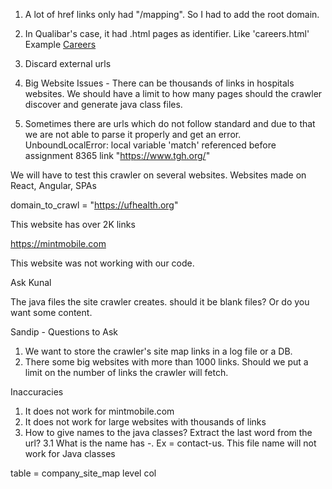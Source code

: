 

1. A lot of href links only had "/mapping". So I had to add the root domain.
2. In Qualibar's case, it had .html pages as identifier. Like 'careers.html'
   Example
<a href="career.html">Careers</a>

3. Discard external urls

4. Big Website Issues - There can be thousands of links in hospitals websites. 
   We should have a limit to how many pages should the crawler discover and generate java class files.
   
5. Sometimes there are urls which do not follow standard and due to that we are not able to parse it properly and get an error.
UnboundLocalError: local variable 'match' referenced before assignment
   8365 link
   "https://www.tgh.org/"

We will have to test this crawler on several websites.
Websites made on React, Angular, SPAs


domain_to_crawl = "https://ufhealth.org"

This website has over 2K links

https://mintmobile.com

This website was not working with our code.


Ask Kunal

The java files the site crawler creates. should it be blank files? Or do you want some content.


Sandip - Questions to Ask

1. We want to store the crawler's site map links in a log file or a DB.
2. There some big websites with more than 1000 links. Should we put a limit on the number of links the crawler will fetch.

Inaccuracies
1. It does not work for mintmobile.com
2. It does not work for large websites with thousands of links
3. How to give names to the java classes? Extract the last word from the url?
   3.1 What is the name has -. Ex = contact-us. This file name will not work for Java classes
   


table = company_site_map
level col